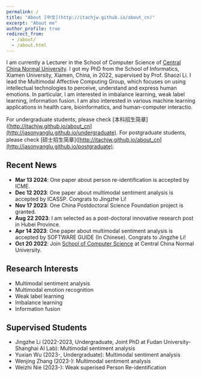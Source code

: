 ```yaml
---
permalink: /
title: "About [中文](http://itachjw.github.io/about_cn)"
excerpt: "About me"
author_profile: true
redirect_from: 
  - /about/
  - /about.html
---
```


I am currently a Lecturer in the School of Computer Science of [Central China Normal University](https://english.ccnu.edu.cn/). I got my PhD from the School of Informatics, Xiamen University, Xiamen, China, in 2022, supervised by Prof. Shaozi Li. I lead the Multimodal Affective Computing Group, which focuses on using  intellectual technologies to perceive, understand and express human emotions. In particular, I am interested in imbalance learning, weak label learning, information fusion. I am also interested in various machine learning applications in health care, bioinformatics, and human-computer interactio.

For undergraduate students, please check [本科招生简章]([http://itachjw.github.io/about_cn](http://jasonyanglu.github.io/undergraduate). For postgraduate students, please check [硕士招生简章]([http://itachjw.github.io/about_cn](http://jasonyanglu.github.io/postgraduate).

## Recent News
* **Mar 13 2024**: One paper about person re-identification is accepted by ICME.
* **Dec 12 2023**: One paper about multimodal sentiment analysis is accepted by ICASSP. Congrats to Jingzhe Li!
* **Nov 17 2023**: One China Postdoctoral Science Foundation project is granted.
* **Aug 22 2023**: I am selected as a post-doctoral innovative research post in Hubei Province.
* **Apr 14 2023**: One paper about multimodal sentiment analysis is accepted by SOFTWARE GUIDE (In Chinese). Congrats to Jingzhe Li!
* **Oct 20 2022**: Join [School of Computer Science](https://cs.ccnu.edu.cn/) at Central China Normal University.

## Research Interests
* Multimodal sentiment analysis
* Multimodal emotion recognition
* Weak label learning
* Imbalance learning
* Information fusion

## Supervised Students
* Jingzhe Li (2022-2023, Undergraduate, Joint PhD at Fudan University-Shanghai AI Lab): Multimodal sentiment analysis
* Yuxian Wu (2023-, Undergraduate): Multimodal sentiment analysis
* Wenjing Zhang (2023-): Multimodal sentiment analysis
* Weizhi Nie (2023-): Weak superised Person Re-identification
  
